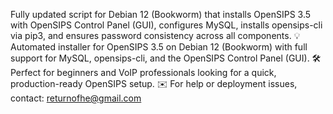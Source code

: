 Fully updated script for Debian 12 (Bookworm) that installs OpenSIPS 3.5 with OpenSIPS Control Panel (GUI), configures MySQL, installs opensips-cli via pip3, and ensures password consistency across all components.
💡 Automated installer for OpenSIPS 3.5 on Debian 12 (Bookworm) with full support for MySQL, opensips-cli, and the OpenSIPS Control Panel (GUI).
🛠️ Perfect for beginners and VoIP professionals looking for a quick, production-ready OpenSIPS setup.
✉️ For help or deployment issues, contact: returnofhe@gmail.com
